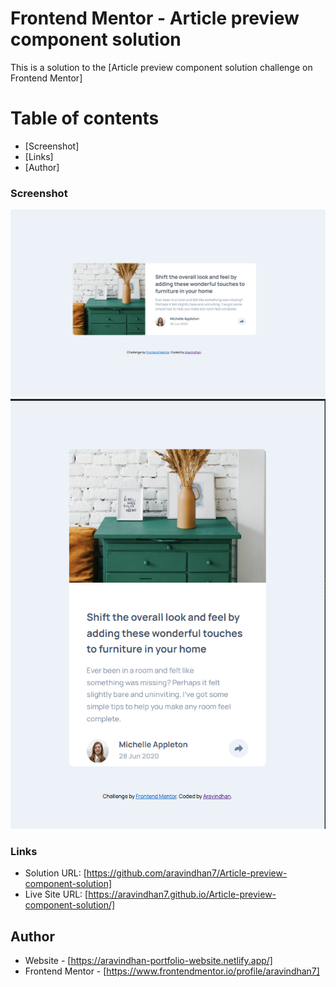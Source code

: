 # Frontend Mentor - Article preview component solution

This is a solution to the [Article preview component solution challenge on Frontend Mentor]

# Table of contents

  - [Screenshot]
  - [Links]
  - [Author]



### Screenshot
![](./screenshots/Screenshot1.png)
![](./screenshots/Screenshot2.png)

### Links

- Solution URL: [https://github.com/aravindhan7/Article-preview-component-solution]
- Live Site URL: [https://aravindhan7.github.io/Article-preview-component-solution/]


## Author

- Website - [https://aravindhan-portfolio-website.netlify.app/]
- Frontend Mentor - [https://www.frontendmentor.io/profile/aravindhan7]
